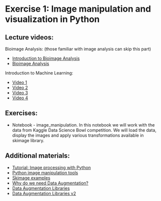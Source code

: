# Exercise 1: Image manipulation and visualization in Python

## Lecture videos:

Bioimage Analysis:
(those familiar with image analysis can skip this part)

 * [Introduction to Bioimage Analysis](https://www.ibiology.org/techniques/introduction-to-bioimage-analysis/)
 * [Bioimage Analysis](https://www.ibiology.org/techniques/bioimage-analysis/)

Introduction to Machine Learning:

 * [Video 1](https://www.youtube.com/watch?v=-TDNDv2C6ow&feature=em-share_video_user)
 * [Video 2](https://www.youtube.com/watch?v=-RmipXviG8E&feature=em-share_video_user)
 * [Video 3](https://www.youtube.com/watch?v=_dNc7odIRiM&feature=em-share_video_user)
 * [Video 4](https://www.youtube.com/watch?v=-hHtfd9JrAg&feature=em-share_video_user)

## Exercises:
 * Notebook - image_manipulation. In this notebook we will work with the data from Kaggle Data Science Bowl competition. We will load the data, display the images and apply various transformations available in skimage library.

## Additional materials:

 * [Tutorial: Image processing with Python](https://datacarpentry.org/image-processing/)
 * [Python image manipulation tools](https://opensource.com/article/19/3/python-image-manipulation-tools)
 * [Skimage examples](https://scikit-image.org/docs/stable/auto_examples/index.html)
 * [Why do we need Data Augmentation?](https://nanonets.com/blog/data-augmentation-how-to-use-deep-learning-when-you-have-limited-data-part-2/)
 * [Data Augmentation Libraries](https://towardsdatascience.com/data-augmentation-for-deep-learning-4fe21d1a4eb9)
 * [Data Augmentation Libraries v2](https://neptune.ai/blog/data-augmentation-in-python)

